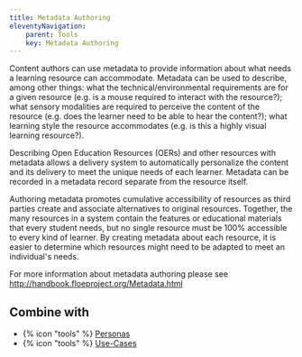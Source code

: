 ```yaml
---
title: Metadata Authoring
eleventyNavigation:
    parent: Tools
    key: Metadata Authoring
---
```

Content authors can use metadata to provide information about what needs a learning resource can accommodate. Metadata
can be used to describe, among other things: what the technical/environmental requirements are for a given resource
(e.g. is a mouse required to interact with the resource?); what sensory modalities are required to perceive the content
of the resource (e.g. does the learner need to be able to hear the content?); what learning style the resource
accommodates (e.g. is this a highly visual learning resource?).

Describing Open Education Resources (OERs) and other resources with metadata allows a delivery system to automatically
personalize the content and its delivery to meet the unique needs of each learner. Metadata can be recorded in a
metadata record separate from the resource itself.

Authoring metadata promotes cumulative accessibility of resources as third parties create and associate alternatives to
original resources. Together, the many resources in a system contain the features or educational materials that every
student needs, but no single resource must be 100% accessible to every kind of learner. By creating metadata about each
resource, it is easier to determine which resources might need to be adapted to meet an individual's needs.

For more information about metadata authoring please see <http://handbook.floeproject.org/Metadata.html>

## Combine with

* {% icon "tools" %} [Personas](../../tools/personas/)
* {% icon "tools" %} [Use-Cases](../../tools/use-cases/)
